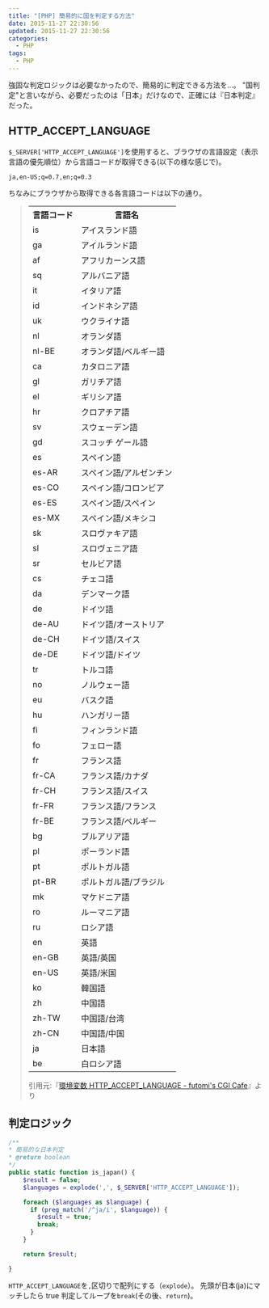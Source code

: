 ```yaml
---
title: "[PHP] 簡易的に国を判定する方法"
date: 2015-11-27 22:30:56
updated: 2015-11-27 22:30:56
categories:
  - PHP
tags:
  - PHP
---
```


強固な判定ロジックは必要なかったので、簡易的に判定できる方法を…。
"国判定"と言いながら、必要だったのは「日本」だけなので、正確には『日本判定』だった。

<!--more-->
<h2>HTTP_ACCEPT_LANGUAGE</h2>
<code>$_SERVER['HTTP_ACCEPT_LANGUAGE']</code>を使用すると、ブラウザの言語設定（表示言語の優先順位）から言語コードが取得できる(以下の様な感じで)。
<pre class="cmd"><code>ja,en-US;q=0.7,en;q=0.3</code></pre>

ちなみにブラウザから取得できる各言語コードは以下の通り。

<blockquote>
<table summary="言語コード一覧"><tr><th>言語コード</th><th>言語名</th></tr><tr><td>is</td><td>アイスランド語</td></tr><tr><td>ga</td><td>アイルランド語</td></tr><tr><td>af</td><td>アフリカーンス語</td></tr><tr><td>sq</td><td>アルバニア語</td></tr><tr><td>it</td><td>イタリア語</td></tr><tr><td>id</td><td>インドネシア語</td></tr><tr><td>uk</td><td>ウクライナ語</td></tr><tr><td>nl</td><td>オランダ語</td></tr><tr><td>nl-BE</td><td>オランダ語/ベルギー語</td></tr><tr><td>ca</td><td>カタロニア語</td></tr><tr><td>gl</td><td>ガリチア語</td></tr><tr><td>el</td><td>ギリシア語</td></tr><tr><td>hr</td><td>クロアチア語</td></tr><tr><td>sv</td><td>スウェーデン語</td></tr><tr><td>gd</td><td>スコッチ ゲール語</td></tr><tr><td>es</td><td>スペイン語</td></tr><tr><td>es-AR</td><td>スペイン語/アルゼンチン</td></tr><tr><td>es-CO</td><td>スペイン語/コロンビア</td></tr><tr><td>es-ES</td><td>スペイン語/スペイン</td></tr><tr><td>es-MX</td><td>スペイン語/メキシコ</td></tr><tr><td>sk</td><td>スロヴァキア語</td></tr><tr><td>sl</td><td>スロヴェニア語</td></tr><tr><td>sr</td><td>セルビア語</td></tr><tr><td>cs</td><td>チェコ語</td></tr><tr><td>da</td><td>デンマーク語</td></tr><tr><td>de</td><td>ドイツ語</td></tr><tr><td>de-AU</td><td>ドイツ語/オーストリア</td></tr><tr><td>de-CH</td><td>ドイツ語/スイス</td></tr><tr><td>de-DE</td><td>ドイツ語/ドイツ</td></tr><tr><td>tr</td><td>トルコ語</td></tr><tr><td>no</td><td>ノルウェー語</td></tr><tr><td>eu</td><td>バスク語</td></tr><tr><td>hu</td><td>ハンガリー語</td></tr><tr><td>fi</td><td>フィンランド語</td></tr><tr><td>fo</td><td>フェロー語</td></tr><tr><td>fr</td><td>フランス語</td></tr><tr><td>fr-CA</td><td>フランス語/カナダ</td></tr><tr><td>fr-CH</td><td>フランス語/スイス</td></tr><tr><td>fr-FR</td><td>フランス語/フランス</td></tr><tr><td>fr-BE</td><td>フランス語/ベルギー</td></tr><tr><td>bg</td><td>ブルアリア語</td></tr><tr><td>pl</td><td>ポーランド語</td></tr><tr><td>pt</td><td>ポルトガル語</td></tr><tr><td>pt-BR</td><td>ポルトガル語/ブラジル</td></tr><tr><td>mk</td><td>マケドニア語</td></tr><tr><td>ro</td><td>ルーマニア語</td></tr><tr><td>ru</td><td>ロシア語</td></tr><tr><td>en</td><td>英語</td></tr><tr><td>en-GB</td><td>英語/英国</td></tr><tr><td>en-US</td><td>英語/米国</td></tr><tr><td>ko</td><td>韓国語</td></tr><tr><td>zh</td><td>中国語</td></tr><tr><td>zh-TW</td><td>中国語/台湾</td></tr><tr><td>zh-CN</td><td>中国語/中国</td></tr><tr><td>ja</td><td>日本語</td></tr><tr><td>be</td><td>白ロシア語</td></tr></table>
<footer>引用元:『<a href="http://www.futomi.com/lecture/env_var/http_accept_language.html" target="_blank">環境変数 HTTP_ACCEPT_LANGUAGE - futomi's CGI Cafe</a>』より</footer></blockquote>

<h2>判定ロジック</h2>

```php
/**
* 簡易的な日本判定
* @return boolean
*/
public static function is_japan() {
    $result = false;
    $languages = explode(',', $_SERVER['HTTP_ACCEPT_LANGUAGE']);

    foreach ($languages as $language) {
      if (preg_match('/^ja/i', $language)) {
        $result = true;
        break;
      }
    }

    return $result;

}
```

<code>HTTP_ACCEPT_LANGUAGE</code>を`,`区切りで配列にする（<code>explode</code>）。
先頭が日本(ja)にマッチしたら true 判定してループを<code>break</code>(その後、<code>return</code>)。
